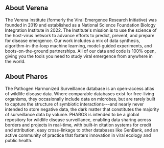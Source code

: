 ## About Verena

The Verena Institute (formerly the Viral Emergence Research Initiative) was founded in 2019 and established as a National Science Foundation Biology Integration Institute in 2022. The Institute's mission is to use the science of the host-virus network to advance efforts to predict, prevent, and prepare for disease emergence. Our work includes a mix of data synthesis, algorithm-in-the-loop machine learning, model-guided experiments, and boots-on-the-ground partnerships. All of our data and code is 100% open, giving you the tools you need to study viral emergence from anywhere in the world. 

## About Pharos

The Pathogen Harmonized Surveillance database is an open-access atlas of wildlife disease data. Where comparable databases exist for free-living organisms, they occasionally include data on microbes, but are rarely built to capture the structure of symbiotic interactions---and nearly never intended to store negative data, the dark matter that constitutes the majority of surveillance data by volume. PHAROS is intended to be a global repository for wildlife disease surveillance, enabling data sharing across borders and projects in real-time, with built-in citation systems for credit and attribution, easy cross-linkage to other databases like GenBank, and an active community of practice that fosters innovation in viral ecology and public health.